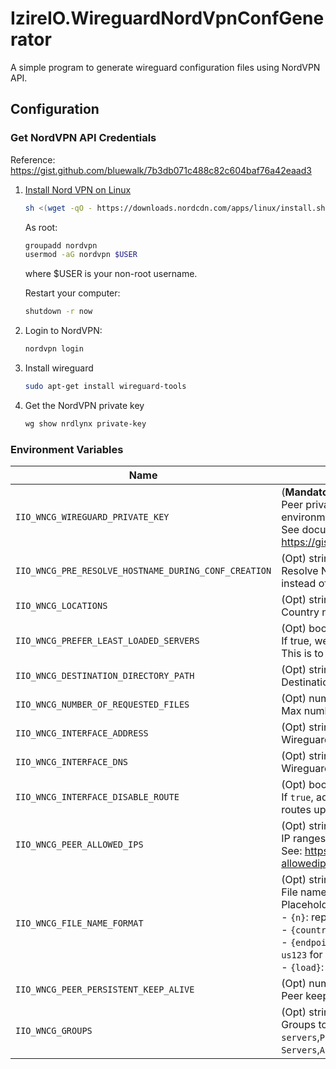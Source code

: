 # IzireIO.WireguardNordVpnConfGenerator
A simple program to generate wireguard configuration files using NordVPN API.

## Configuration

### Get NordVPN API Credentials

Reference: https://gist.github.com/bluewalk/7b3db071c488c82c604baf76a42eaad3

1. [Install Nord VPN on Linux](https://support.nordvpn.com/hc/en-us/articles/20196094470929-Installing-NordVPN-on-Linux-distributions)

    ```bash
    sh <(wget -qO - https://downloads.nordcdn.com/apps/linux/install.sh)
    ```

    As root:

    ```bash
    groupadd nordvpn
    usermod -aG nordvpn $USER
    ```

    where $USER is your non-root username.

    Restart your computer:

    ```bash
    shutdown -r now
    ```

2. Login to NordVPN:

    ```bash
    nordvpn login
    ```

3. Install wireguard

    ```bash
    sudo apt-get install wireguard-tools
    ```
4. Get the NordVPN private key

    ```bash
    wg show nrdlynx private-key
    ```

### Environment Variables

| **Name**                                             | **Description**                                                                                                                                                                                                                                                                                                                                                                                 |
|------------------------------------------------------|-------------------------------------------------------------------------------------------------------------------------------------------------------------------------------------------------------------------------------------------------------------------------------------------------------------------------------------------------------------------------------------------------|
| `IIO_WNCG_WIREGUARD_PRIVATE_KEY`                     | (**Mandatory**) string: Base64 encoded           <br> Peer private key. Can be obtained using few CLI commands in a Linux environment.<br>See document: https://gist.github.com/bluewalk/7b3db071c488c82c604baf76a42eaad3                                                                                                                                                                       |
| `IIO_WNCG_PRE_RESOLVE_HOSTNAME_DURING_CONF_CREATION` | (Opt) string, default: false <br> Resolve NordVPN DNS during configuration file creation. Then use IP instead of FQDN to generate file                                                                                                                                                                                                                                                          |
| `IIO_WNCG_LOCATIONS`                                 | (Opt) string, default: None (comma separated values)   <br> Country name(s) to filter selected vpn servers (ex: `Canada, UnitedStates`)                                                                                                                                                                                                                                                         |
| `IIO_WNCG_PREFER_LEAST_LOADED_SERVERS`               | (Opt) boolean, default: `true`                        <br> If true, we will sort vpn servers by load in an ascending manner.<br>This is to select least loaded servers first.                                                                                                                                                                                                                   |
| `IIO_WNCG_DESTINATION_DIRECTORY_PATH`                | (Opt) string, default: `.`                            <br> Destination directory for generated files                                                                                                                                                                                                                                                                                            |
| `IIO_WNCG_NUMBER_OF_REQUESTED_FILES`                 | (Opt) number, default: `1`                            <br> Max number of file to generate. `-1` to generate all files.                                                                                                                                                                                                                                                                          |
| `IIO_WNCG_INTERFACE_ADDRESS`                         | (Opt) string, default: `10.5.0.2/32`                  <br> Wireguard interface address                                                                                                                                                                                                                                                                                                          |
| `IIO_WNCG_INTERFACE_DNS`                             | (Opt) string, default: `103.86.96.100, 103.86.99.100` <br> Wireguard interface DNS, by default uses NordVpn's                                                                                                                                                                                                                                                                                   |
| `IIO_WNCG_INTERFACE_DISABLE_ROUTE`                   | (Opt) boolean, default: `false` <br> If `true`, add `Table = off` to the `[Interface]` section to disable installation of routes upon wireguard connection.                                                                                                                                                                                                                                     |
| `IIO_WNCG_PEER_ALLOWED_IPS`                          | (Opt) string, default: `0.0.0.0/0`                    <br> IP ranges to go through the VPN, by default: everything.<br>See: https://www.procustodibus.com/blog/2021/03/wireguard-allowedips-calculator/                                                                                                                                                                                         |
| `IIO_WNCG_FILE_NAME_FORMAT`                          | (Opt) string, default: `wg{n}.conf`                   <br> File name format to use for generated files. <br>Placeholders:<br>- `{n}`: replaced by generated file index (0 to n)<br>- `{country}`: replaced by country name<br>- `{endpointId`: replaced by the subdomain identifying the endpoint (ex: `us123` for `us123.nordvpn.com`)<br>- `{load}`:  current endpoint load (1 to 100)        |
| `IIO_WNCG_PEER_PERSISTENT_KEEP_ALIVE`                | (Opt) number, default: `25`                           <br> Peer keep alive property                                                                                                                                                                                                                                                                                                             |
| `IIO_WNCG_GROUPS`                                    | (Opt) string, default: None (comma separated values)  <br> Groups to filter selected vpn servers (values: `Standard VPN servers`,`P2P`,`Europe`,`The Americas`,`Dedicated IP`,`Asia Pacific`,`Obfuscated Servers`,`Africa`,`the Middle East and India`,`Onion Over VPN`,`Double VPN`)                                                                                                           |

